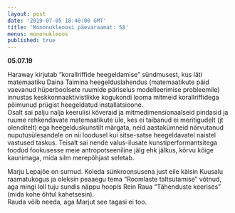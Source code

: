 ```yaml
---
layout: post
date: '2019-07-05 18:40:00 GMT'
title: 'Mononukleoosi päevaraamat: 58'
menus: mononukleoos
published: true
---
```

**05.07.19**

Haraway kirjutab “korallriffide heegeldamise” sündmusest, kus läti matemaatiku Daina Taimina heegelduslahendus (matemaatikute päid vaevanud hüperboolsete ruumide päriselus modelleerimise probleemile) innustas
keskkonnaaktivistlikke kogukondi looma mitmeid korallriffidega põimunud prügist heegeldatud installatsioone.  
Osalt sai palju nalja keerulisi kõveraid ja mitmedimensionaalseid pindasid ja ruume rehkendavate matemaatikute üle, kes ei taibanud ei meritigudelt (jt olenditelt) ega heegelduskunstilt märgata, neid aastakümneid närvutanud nuputusülesandele on nii loodusel kui sitse-satse heegeldavatel naistel vastused taskus.
Teisalt sai nende valus-ilusate kunstiperformantsitega toodud fookusesse meie antropotseeniline jälg ehk jälkus, kõrvu kõige kaunimaga, mida silm merepõhjast seletab.  

Marju Lepajõe on surnud. Koleda sünkroonsusena just eile käisin Kuusalu raamatukogus ja oleksin peaaegu tema “Roomlaste taltsutamise” võtnud, aga mingi loll tuju sundis näppu hoopis Rein Raua “Tähenduste keerises” (mida kohe õhtul kahetsesin).  
Rauda võib needa, aga Marjut see tagasi ei too.
